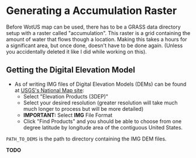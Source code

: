 # Generating a Accumulation Raster

Before WotUS map can be used, there has to be a GRASS data directory setup
with a raster called "accumulation". This raster is a grid containing the
amount of water that flows though a location. Making this takes a hours for
a significant area, but once done, doesn't have to be done again. (Unless you
accidentally deleted it like I did while working on this).

## Getting the Digital Elevation Model

* As of writing IMG files of Digital Elevation Models (DEMs) can be found at
[USGS's National Map site](https://viewer.nationalmap.gov/basic/):
    * Select "Elevation Products (3DEP)"
    * Select your desired resolution (greater resolution will
take much much longer to process but will be more detailed)
    * **IMPORTANT:** Select **IMG** File Format
    * Click "Find Products" and you should be able to choose from one degree
latitude by longitude area of the contiguous United States.

`PATH_TO_DEMS` is the path to directory containing the IMG DEM files.

**TODO**
